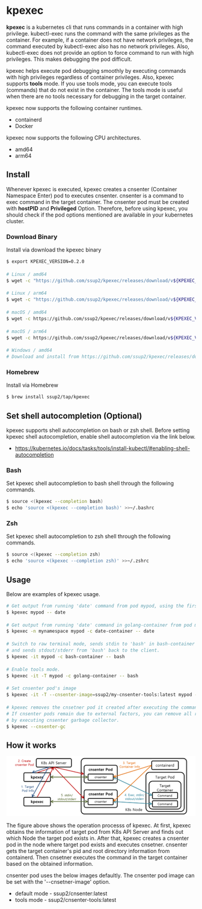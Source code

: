 # kpexec

**kpexec** is a kubernetes cli that runs commands in a container with high privilege. kubectl-exec runs the command with the same privileges as the container. For example, if a container does not have network privileges, the command executed by kubectl-exec also has no network privileges. Also, kubectl-exec does not provide an option to force command to run with high privileges. This makes debugging the pod difficult. 

kpexec helps execute pod debugging smoothly by executing commands with high privileges regardless of container privileges. Also, kpexec supports **tools** mode. If you use tools mode, you can execute tools (commands) that do not exist in the container. The tools mode is useful when there are no tools necessary for debugging in the target container.

kpexec now supports the following container runtimes.
* containerd
* Docker

kpexec now supports the following CPU architectures.
* amd64
* arm64

## Install 

Whenever kpexec is executed, kpexec creates a cnsenter (Container Namespace Enter) pod to executes cnsenter. cnsenter is a command to exec command in the target container. The cnsenter pod must be created with **hostPID** and **Privileged** Option. Therefore, before using kpexec, you should check if the pod options mentioned are available in your kubernetes cluster. 

### Download Binary

Install via download the kpexec binary

```bash
$ export KPEXEC_VERSION=0.2.0

# Linux / amd64
$ wget -c "https://github.com/ssup2/kpexec/releases/download/v${KPEXEC_VERSION}/kpexec_${KPEXEC_VERSION}_Linux_amd64.tar.gz" -O - | tar -C /usr/local/bin/ -xz

# Linux / arm64
$ wget -c "https://github.com/ssup2/kpexec/releases/download/v${KPEXEC_VERSION}/kpexec_${KPEXEC_VERSION}_Linux_arm64.tar.gz" -O - | tar -C /usr/local/bin/ -xz

# macOS / amd64
$ wget -c https://github.com/ssup2/kpexec/releases/download/v${KPEXEC_VERSION}/kpexec_${KPEXEC_VERSION}_Darwin_amd64.tar.gz -O - | tar -C /usr/local/bin/ -xz

# macOS / arm64
$ wget -c https://github.com/ssup2/kpexec/releases/download/v${KPEXEC_VERSION}/kpexec_${KPEXEC_VERSION}_Darwin_arm64.tar.gz -O - | tar -C /usr/local/bin/ -xz

# Windows / amd64
# Download and install from https://github.com/ssup2/kpexec/releases/download/v${KPEXEC_VERSION}/kpexec_${KPEXEC_VERSION}_Windows_amd64.tar.gz
```

### Homebrew

Install via Homebrew

```bash
$ brew install ssup2/tap/kpexec
```

## Set shell autocompletion (Optional)

kpexec supports shell autocompletion on bash or zsh shell. Before setting kpexec shell autocompletion, enable shell autocompletion via the link below.
* https://kubernetes.io/docs/tasks/tools/install-kubectl/#enabling-shell-autocompletion

### Bash

Set kpexec shell autocompletion to bash shell through the following commands.
```bash
$ source <(kpexec --completion bash) 
$ echo 'source <(kpexec --completion bash)' >>~/.bashrc
```

### Zsh

Set kpexec shell autocompletion to zsh shell through the following commands.
```bash
$ source <(kpexec --completion zsh) 
$ echo 'source <(kpexec --completion zsh)' >>~/.zshrc
```

## Usage 

Below are examples of kpexec usage.
```bash
# Get output from running 'date' command from pod mypod, using the first container by default.
$ kpexec mypod -- date

# Get output from running 'date' command in golang-container from pod mypod and namespace mynamespace.
$ kpexec -n mynamespace mypod -c date-container -- date

# Switch to raw terminal mode, sends stdin to 'bash' in bash-container from pod mypod 
# and sends stdout/stderr from 'bash' back to the client.
$ kpexec -it mypod -c bash-container -- bash

# Enable tools mode.
$ kpexec -it -T mypod -c golang-container -- bash

# Set cnsenter pod's image
$ kpexec -it -T --cnsenter-image=ssup2/my-cnsenter-tools:latest mypod -c golang-container -- bash

# kpexec removes the cnsetner pod it created after executing the command. 
# If cnsenter pods remain due to external factors, you can remove all remaining cnsenter pods 
# by executing cnsenter garbage collector.
$ kpexec --cnsenter-gc
```

## How it works

![kpexec Operation](image/kpexec_Operation.PNG)

The figure above shows the operation processs of kpexec. At first, kpexec obtains the information of target pod from K8s API Server and finds out which Node the target pod exists in. After that, kpexec creates a cnsenter pod in the node where target pod exists and executes cnsetner. cnsenter gets the target container's pid and root directory information from containerd. Then cnsetner executes the command in the target container based on the obtained information.

cnsenter pod uses the below images defaultly. The cnsenter pod image can be set with the '--cnsetner-image' option.
* default mode - ssup2/cnsenter:latest
* tools mode - ssup2/cnsenter-tools:latest
